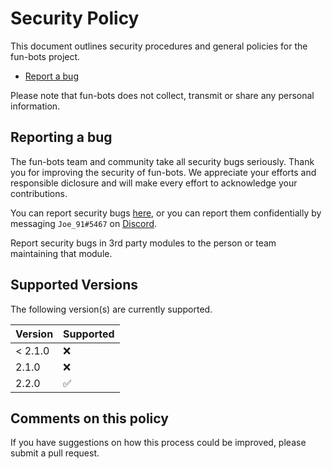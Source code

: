 # Security Policy
This document outlines security procedures and general policies for the fun-bots project.

- [Report a bug](https://github.com/Firjens/fun-bots/issues/new?assignees=&labels=bug&template=bug-report.yml)

Please note that fun-bots does not collect, transmit or share any personal information.

## Reporting a bug
The fun-bots team and community take all security bugs seriously. Thank you for improving the security of fun-bots. We appreciate your efforts and responsible diclosure and will make every effort to acknowledge your contributions.

You can report security bugs [here](https://github.com/Firjens/fun-bots/issues/new?assignees=&labels=bug&template=bug-report.yml), or you can report them confidentially by messaging `Joe_91#5467` on [Discord](https://discord.com).

Report security bugs in 3rd party modules to the person or team maintaining that module.

## Supported Versions

The following version(s) are currently supported.

| Version | Supported          |
| ------- | ------------------ |
| < 2.1.0   | :x:                |
| 2.1.0     | :x:                |
| 2.2.0     | :white_check_mark: |

## Comments on this policy
If you have suggestions on how this process could be improved, please submit a pull request.
